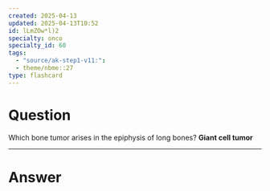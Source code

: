 ```yaml
---
created: 2025-04-13
updated: 2025-04-13T10:52
id: lLmZOw*l)2
specialty: onco
specialty_id: 60
tags:
  - "source/ak-step1-v11:": 
  - theme/nbme::27
type: flashcard
---
```


# Question
Which bone tumor arises in the epiphysis of long bones?   **Giant cell tumor**

---

# Answer
